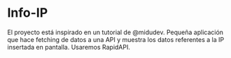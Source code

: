 # Info-IP
El proyecto está inspirado en un tutorial de @midudev. Pequeña aplicación que hace fetching de datos a una API y muestra los datos referentes a la IP insertada en pantalla. Usaremos RapidAPI.
